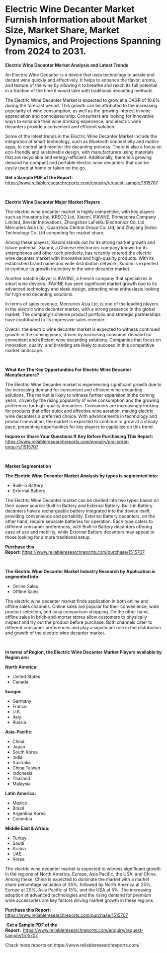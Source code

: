 <p><h1>Electric Wine Decanter Market Furnish Information about Market Size, Market Share, Market Dynamics, and Projections Spanning from 2024 to 2031.</h1></p><p><strong>Electric Wine Decanter Market Analysis and Latest Trends</strong></p>
<p><p>An Electric Wine Decanter is a device that uses technology to aerate and decant wine quickly and effectively. It helps to enhance the flavor, aroma, and texture of the wine by allowing it to breathe and reach its full potential in a fraction of the time it would take with traditional decanting methods.</p><p>The Electric Wine Decanter Market is expected to grow at a CAGR of 10.6% during the forecast period. This growth can be attributed to the increasing popularity of wine consumption, as well as the growing interest in wine appreciation and connoisseurship. Consumers are looking for innovative ways to enhance their wine drinking experience, and electric wine decanters provide a convenient and efficient solution.</p><p>Some of the latest trends in the Electric Wine Decanter Market include the integration of smart technology, such as Bluetooth connectivity and mobile apps, to control and monitor the decanting process. There is also a focus on eco-friendly and sustainable design, with manufacturers using materials that are recyclable and energy-efficient. Additionally, there is a growing demand for compact and portable electric wine decanters that can be easily used at home or taken on the go.</p></p>
<p><strong>Get a Sample PDF of the Report:&nbsp;</strong> <a href="https://www.reliableresearchreports.com/enquiry/request-sample/1515707">https://www.reliableresearchreports.com/enquiry/request-sample/1515707</a></p>
<p>&nbsp;</p>
<p><strong>Electric Wine Decanter Major Market Players</strong></p>
<p><p>The electric wine decanter market is highly competitive, with key players such as Houstons Inc, KRECO Ltd, Xiaomi, IFAVINE, Primesohrs Company Limited, Bevstir Innovations, Zhongshan LaFeiKu Electronics Co. Ltd, Mercuries Asia Ltd., Quanzhou Central Group Co. Ltd, and Zhejiang Sorbo Technology Co. Ltd competing for market share.</p><p>Among these players, Xiaomi stands out for its strong market growth and future potential. Xiaomi, a Chinese electronics company known for its smartphones and other tech products, has recently entered the electric wine decanter market with innovative and high-quality products. With its established brand name and wide distribution network, Xiaomi is expected to continue its growth trajectory in the wine decanter market.</p><p>Another notable player is IFAVINE, a French company that specializes in smart wine devices. IFAVINE has seen significant market growth due to its advanced technology and sleek design, attracting wine enthusiasts looking for high-end decanting solutions.</p><p>In terms of sales revenue, Mercuries Asia Ltd. is one of the leading players in the electric wine decanter market, with a strong presence in the global market. The company's diverse product portfolio and strategic partnerships have contributed to its impressive sales revenue.</p><p>Overall, the electric wine decanter market is expected to witness continued growth in the coming years, driven by increasing consumer demand for convenient and efficient wine decanting solutions. Companies that focus on innovation, quality, and branding are likely to succeed in this competitive market landscape.</p></p>
<p>&nbsp;</p>
<p><strong>What Are The Key Opportunities For Electric Wine Decanter Manufacturers?</strong></p>
<p><p>The Electric Wine Decanter market is experiencing significant growth due to the increasing demand for convenient and efficient wine decanting solutions. The market is likely to witness further expansion in the coming years, driven by the rising popularity of wine consumption and the growing preference for high-quality decanters. Consumers are increasingly looking for products that offer quick and effective wine aeration, making electric wine decanters a preferred choice. With advancements in technology and product innovation, the market is expected to continue to grow at a steady pace, presenting opportunities for key players to capitalize on this trend.</p></p>
<p><strong>Inquire or Share Your Questions If Any Before Purchasing This Report:</strong> <a href="https://www.reliableresearchreports.com/enquiry/pre-order-enquiry/1515707">https://www.reliableresearchreports.com/enquiry/pre-order-enquiry/1515707</a></p>
<p>&nbsp;</p>
<p><strong>Market Segmentation</strong></p>
<p><strong>The Electric Wine Decanter Market Analysis by types is segmented into:</strong></p>
<p><ul><li>Built-in Battery</li><li>External Battery</li></ul></p>
<p><p>The Electric Wine Decanter market can be divided into two types based on their power source: Built-in Battery and External Battery. Built-in Battery decanters have a rechargeable battery integrated into the device itself, providing convenience and portability. External Battery decanters, on the other hand, require separate batteries for operation. Each type caters to different consumer preferences, with Built-in Battery decanters offering ease of use and mobility, while External Battery decanters may appeal to those looking for a more traditional setup.</p></p>
<p><strong>Purchase this Report:&nbsp;</strong><a href="https://www.reliableresearchreports.com/purchase/1515707">https://www.reliableresearchreports.com/purchase/1515707</a></p>
<p>&nbsp;</p>
<p><strong>The Electric Wine Decanter Market Industry Research by Application is segmented into:</strong></p>
<p><ul><li>Online Sales</li><li>Offline Sales</li></ul></p>
<p><p>The electric wine decanter market finds application in both online and offline sales channels. Online sales are popular for their convenience, wide product selection, and easy comparison shopping. On the other hand, offline sales in brick-and-mortar stores allow customers to physically inspect and try out the product before purchase. Both channels cater to different consumer preferences and play a significant role in the distribution and growth of the electric wine decanter market.</p></p>
<p>&nbsp;</p>
<p><strong>In terms of Region, the Electric Wine Decanter Market Players available by Region are:</strong></p>
<p>
    <p> <strong> North America: </strong>
        <ul>
            <li>United States</li>
            <li>Canada</li>
        </ul>
        </p> 
    <p> <strong> Europe: </strong>
        <ul>
            <li>Germany</li>
            <li>France</li>
            <li>U.K.</li>
            <li>Italy</li>
            <li>Russia</li>
        </ul>
        </p> 
    <p> <strong> Asia-Pacific: </strong>
        <ul>
            <li>China</li>
            <li>Japan</li>
            <li>South Korea</li>
            <li>India</li>
            <li>Australia</li>
            <li>China Taiwan</li>
            <li>Indonesia</li>
            <li>Thailand</li>
            <li>Malaysia</li>
        </ul>
        </p> 
    <p> <strong> Latin America: </strong>
        <ul>
            <li>Mexico</li>
            <li>Brazil</li>
            <li>Argentina Korea</li>
            <li>Colombia</li>
        </ul>
        </p> 
    <p> <strong> Middle East & Africa: </strong>
        <ul>
            <li>Turkey</li>
            <li>Saudi</li>
            <li>Arabia</li>
            <li>UAE</li>
            <li>Korea</li>
        </ul>
    </p>
    </p>
<p><p>The electric wine decanter market is expected to witness significant growth in the regions of North America, Europe, Asia Pacific, the USA, and China. Among these, China is expected to dominate the market with a market share percentage valuation of 35%, followed by North America at 25%, Europe at 20%, Asia Pacific at 15%, and the USA at 5%. The increasing adoption of advanced technologies and the rising demand for premium wine accessories are key factors driving market growth in these regions.</p></p>
<p><strong>Purchase this Report: </strong><a href="https://www.reliableresearchreports.com/purchase/1515707">https://www.reliableresearchreports.com/purchase/1515707</a></p>
<p>&nbsp;<strong>Get a Sample PDF of the Report:&nbsp;&nbsp;</strong><a href="https://www.reliableresearchreports.com/enquiry/request-sample/1515707">https://www.reliableresearchreports.com/enquiry/request-sample/1515707</a></p>
<p><strong></strong></p>
<p>Check more reports on https://www.reliableresearchreports.com/</p>